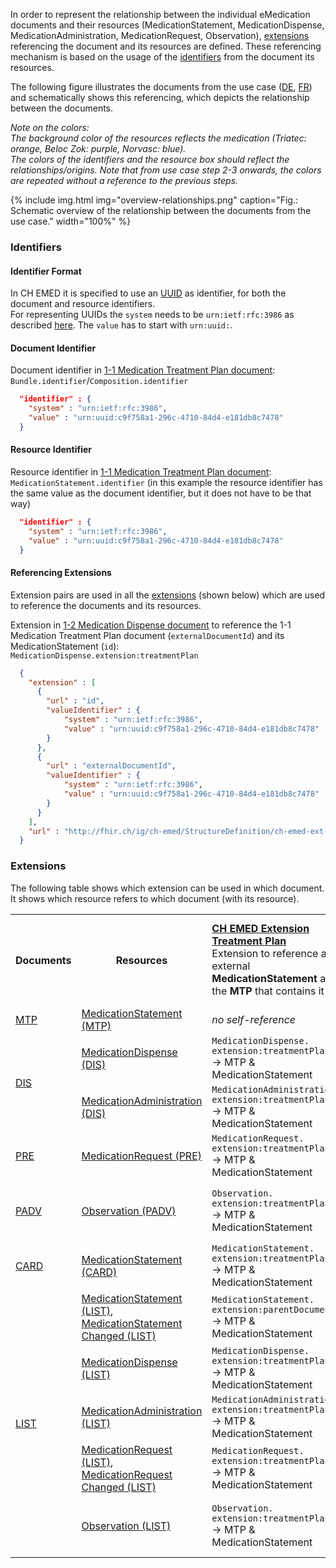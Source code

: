 In order to represent the relationship between the individual eMedication documents and their resources (MedicationStatement, MedicationDispense, MedicationAdministration, MedicationRequest, Observation), [extensions](#extensions) referencing the document and its resources are defined. These referencing mechanism is based on the usage of the [identifiers](#identifiers) from the document its resources.

The following figure illustrates the documents from the use case ([DE](usecase-german.html), [FR](usecase-french.html)) and schematically shows this referencing, which depicts the relationship between the documents.   

_Note on the colors:_   
_The background color of the resources reflects the medication (Triatec: orange, Beloc Zok: purple, Norvasc: blue)._   
_The colors of the identifiers and the resource box should reflect the relationships/origins. Note that from use case step 2-3 onwards, the colors are repeated without a reference to the previous steps._

{% include img.html img="overview-relationships.png" caption="Fig.: Schematic overview of the relationship between the documents from the use case." width="100%" %}

### Identifiers

#### Identifier Format
In CH EMED it is specified to use an [UUID](https://hl7.org/fhir/R4/datatypes.html#uuid) as identifier, for both the document and resource identifiers.   
For representing UUIDs the `system` needs to be `urn:ietf:rfc:3986` as described [here](https://hl7.org/fhir/R4/datatypes.html#:~:text=If%20the%20identifier,of%20some%20kind). The `value` has to start with `urn:uuid:`.

#### Document Identifier
Document identifier in [1-1 Medication Treatment Plan document](Bundle-1-1-MedicationTreatmentPlan.html):   
`Bundle.identifier`/`Composition.identifier`

``` json
  "identifier" : {
    "system" : "urn:ietf:rfc:3986",
    "value" : "urn:uuid:c9f758a1-296c-4710-84d4-e181db8c7478"
  }
```

#### Resource Identifier
Resource identifier in [1-1 Medication Treatment Plan document](Bundle-1-1-MedicationTreatmentPlan.json.html):   
`MedicationStatement.identifier` (in this example the resource identifier has the same value as the document identifier, but it does not have to be that way)

``` json
  "identifier" : {
    "system" : "urn:ietf:rfc:3986",
    "value" : "urn:uuid:c9f758a1-296c-4710-84d4-e181db8c7478"
  }
```

#### Referencing Extensions
Extension pairs are used in all the [extensions](#extensions) (shown below) which are used to reference the documents and its resources.

Extension in [1-2 Medication Dispense document](Bundle-1-2-MedicationDispense.json.html) to reference the 1-1 Medication Treatment Plan document (`externalDocumentId`) and its MedicationStatement (`id`):    
`MedicationDispense.extension:treatmentPlan`

``` json
  {
    "extension" : [
      {
        "url" : "id",
        "valueIdentifier" : {
            "system" : "urn:ietf:rfc:3986",
            "value" : "urn:uuid:c9f758a1-296c-4710-84d4-e181db8c7478"
        }
      },
      {
        "url" : "externalDocumentId",
        "valueIdentifier" : {
            "system" : "urn:ietf:rfc:3986",
            "value" : "urn:uuid:c9f758a1-296c-4710-84d4-e181db8c7478"
        }
      }
    ],
    "url" : "http://fhir.ch/ig/ch-emed/StructureDefinition/ch-emed-ext-treatmentplan"
  }
```


### Extensions 
The following table shows which extension can be used in which document. It shows which resource refers to which document (with its resource).

<table class="table table-bordered">
  <tbody>
    <tr>
      <th>Documents</th>
      <th>Resources</th>
      <td><a href="StructureDefinition-ch-emed-ext-treatmentplan.html"><strong>CH EMED Extension Treatment Plan</strong></a><br>Extension to reference an external <strong>MedicationStatement</strong> and the <strong>MTP</strong> that contains it</td>
      <td><a href="StructureDefinition-ch-emed-ext-dispense.html"><strong>CH EMED Extension Dispense</strong></a><br>Extension to reference an external <strong>MedicationDispense</strong>/ <strong>MedicationAdministration</strong> and the <strong>DIS</strong> that contains it</td>
      <td><a href="StructureDefinition-ch-emed-ext-prescription.html"><strong>CH EMED Extension Prescription</strong></a><br>Extension to reference an external <strong>MedicationRequest</strong> and the <strong>PRE</strong> that contains it</td>
      <td><a href="StructureDefinition-ch-emed-ext-pharmaceuticaladvice.html"><strong>CH EMED Extension Pharmaceutical Advice</strong></a><br>Extension to reference an external <strong>Observation</strong> and the <strong>PADV</strong> that contains it</td>
    </tr>
    <tr>
      <td><a href="StructureDefinition-ch-emed-document-medicationtreatmentplan.html">MTP</a></td>
      <td><a href="StructureDefinition-ch-emed-medicationstatement.html">MedicationStatement (MTP)</a></td>
      <td><em>no self-reference</em></td>
      <td></td>
      <td></td>
      <td></td>
    </tr>
    <tr>
      <td rowspan="2"><a href="StructureDefinition-ch-emed-document-medicationdispense.html">DIS</a></td>
      <td><a href="StructureDefinition-ch-emed-medicationdispense.html">MedicationDispense (DIS)</a></td>
      <td><code>MedicationDispense.</code><br><code>extension:treatmentPlan</code><br>-> MTP & MedicationStatement</td>
      <td><em>no self-reference</em></td>
      <td><code>MedicationDispense.</code><br><code>extension:prescription</code><br>-> PRE & MedicationRequest</td>
      <td><code>MedicationDispense.</code><br><code>extension:pharmaceuticalAdvice</code><br>-> PADV & Observation</td>
    </tr>
    <tr>
      <td><a href="StructureDefinition-ch-emed-medicationadministration.html">MedicationAdministration (DIS)</a></td>
      <td><code>MedicationAdministration.</code><br><code>extension:treatmentPlan</code><br>-> MTP & MedicationStatement</td>
      <td><em>no self-reference</em></td>
      <td><code>MedicationAdministration.</code><br><code>extension:prescription</code><br>-> PRE & MedicationRequest</td>
      <td><code>MedicationAdministration.</code><br><code>extension:pharmaceuticalAdvice</code><br>-> PADV & Observation</td>
    </tr>
    <tr>
      <td><a href="StructureDefinition-ch-emed-document-medicationprescription.html">PRE</a></td>
      <td><a href="StructureDefinition-ch-emed-medicationrequest.html">MedicationRequest (PRE)</a></td>
      <td><code>MedicationRequest.</code><br><code>extension:treatmentPlan</code><br>-> MTP & MedicationStatement</td>
      <td></td>
      <td><em>no self-reference</em></td>
      <td></td>
    </tr>
    <tr>
      <td><a href="StructureDefinition-ch-emed-document-pharmaceuticaladvice.html">PADV</a></td>
      <td><a href="StructureDefinition-ch-emed-observation.html">Observation (PADV)</a></td>
      <td><code>Observation.</code><br><code>extension:treatmentPlan</code><br>-> MTP & MedicationStatement</td>
      <td><code>Observation.</code><br><code>extension:dispense</code><br>-> DIS & MedicationDispense/<br>MedicationAdministration</td>
      <td><code>Observation.</code><br><code>extension:prescription</code><br>-> PRE & MedicationRequest</td>
      <td><em>no self-reference</em></td>
    </tr>
    <tr>
      <td><a href="StructureDefinition-ch-emed-document-medicationcard.html">CARD</a></td>
      <td><a href="StructureDefinition-ch-emed-medicationstatement-card.html">MedicationStatement (CARD)</a></td>
      <td><code>MedicationStatement.</code><br><code>extension:treatmentPlan</code><br>-> MTP & MedicationStatement</td>
      <td></td>
      <td></td>
      <td></td>
    </tr>
    <tr>
      <td rowspan="6"><a href="StructureDefinition-ch-emed-document-medicationlist.html">LIST</a></td>
      <td><a href="StructureDefinition-ch-emed-medicationstatement-list.html">MedicationStatement (LIST)</a>,<br><a href="StructureDefinition-ch-emed-medicationstatement-changed-list.html">MedicationStatement Changed (LIST)</a></td>
      <td><code>MedicationStatement.</code><br><code>extension:parentDocument</code><br>-> MTP & MedicationStatement</td>
      <td></td>
      <td></td>
      <td></td>
    </tr>
    <tr>
      <td><a href="StructureDefinition-ch-emed-medicationdispense-list.html">MedicationDispense (LIST)</a></td>
      <td><code>MedicationDispense.</code><br><code>extension:treatmentPlan</code><br>-> MTP & MedicationStatement</td>
      <td><code>MedicationDispense.</code><br><code>extension:parentDocument</code><br>-> DIS & MedicationDispense</td>
      <td><code>MedicationDispense.</code><br><code>extension:prescription</code><br>-> PRE & MedicationRequest</td>
      <td><code>MedicationDispense.</code><br><code>extension:pharmaceuticalAdvice</code><br>-> PADV & Observation</td>
    </tr>
    <tr>
      <td><a href="StructureDefinition-ch-emed-medicationadministration-list.html">MedicationAdministration (LIST)</a></td>
      <td><code>MedicationAdministration.</code><br><code>extension:treatmentPlan</code><br>-> MTP & MedicationStatement</td>
      <td><code>MedicationAdministration.</code><br><code>extension:parentDocument</code><br>-> DIS & MedicationAdministration</td>
      <td><code>MedicationAdministration.</code><br><code>extension:prescription</code><br>-> PRE & MedicationRequest</td>
      <td><code>MedicationAdministration.</code><br><code>extension:pharmaceuticalAdvice</code><br>-> PADV & Observation</td>
    </tr>
    <tr>
      <td><a href="StructureDefinition-ch-emed-medicationrequest-list.html">MedicationRequest (LIST)</a>,<br><a href="StructureDefinition-ch-emed-medicationrequest-changed-list.html">MedicationRequest Changed (LIST)</a></td>
      <td><code>MedicationRequest.</code><br><code>extension:treatmentPlan</code><br>-> MTP & MedicationStatement</td>
      <td></td>
      <td><code>MedicationRequest.</code><br><code>extension:parentDocument</code><br>-> PRE & MedicationRequest</td>
      <td></td>
    </tr>
    <tr>
      <td><a href="StructureDefinition-ch-emed-observation-list.html">Observation (LIST)</a></td>
      <td><code>Observation.</code><br><code>extension:treatmentPlan</code><br>-> MTP & MedicationStatement</td>
      <td><code>Observation.</code><br><code>extension:dispense</code><br>-> DIS & MedicationDispense/<br>MedicationAdministration</td>
      <td><code>Observation.</code><br><code>extension:prescription</code><br>-> PRE & MedicationRequest</td>
      <td><code>Observation.</code><br><code>extension:parentDocument</code><br>-> PADV & Observation</td>
    </tr>
  </tbody>
</table>

